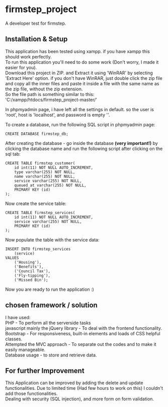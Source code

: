 # firmstep_project
A developer test for firmstep. 

## Installation & Setup
This application has been tested using xampp. if you have xampp this should work perfectly.  
To run this application you'll need to do some work (Don't worry, I made it easier for you).    
Download this project in ZIP. and Extract it using 'WinRAR' by selecting 'Extract Here' option. if you don't have WinRAR, just double click the zip file and copy all the inner files and paste it inside a file with the same name as the zip file, without the zip extension.  
So the file path is something similar to this:  
'C:/xampp/htdocs/firmstep_project-master/'  

In phpmyadmin page, i have left all the settings in default. so the user is 'root', host is 'localhost', and password is empty ''.    

To create a database, run the following SQL script in phpmyadmin page:  
```
CREATE DATABASE firmstep_db;
```
After creating the database - go inside the database **(very important!)** by clicking the database name and run the following script after clicking on the sql tab: 
```
CREATE TABLE firmstep_customer(  
    id int(11) NOT NULL AUTO_INCREMENT,  
    type varchar(255) NOT NULL,  
    name varchar(255) NOT NULL,  
    service varchar(255) NOT NULL,  
    queued_at varchar(255) NOT NULL,  
    PRIMARY KEY (id)  
);    
```
Now create the service table:  
```
CREATE TABLE firmstep_services(  
    id int(11) NOT NULL AUTO_INCREMENT,  
    service varchar(255) NOT NULL,  
    PRIMARY KEY (id)  
);    
```
Now populate the table with the service data:  
```
INSERT INTO firmstep_services
    (service)
VALUES
    ('Housing'),
    ('Benefits'),
    ('Council Tax'),
    ('Fly-tipping'),
    ('Missed Bin');
```
Now you are ready to run the application :)    

## chosen framework / solution
I have used:  
PHP - To perform all the serverside tasks  
javascript mainly the jQuery library - To deal with the frontend functionality.  
Bootstrap - For responsiveness, built-in elements and loads of CSS helpful classes.  
Attempted the MVC approach - To separate out the codes and to make it easily manageable.  
Database usage - to store and retrieve data.    

## For further Improvement
This Application can be improved by adding the delete and update functionalities. Due to limited time (Had few hours to work on this) I couldn't add those functionalities.  
Dealing with security (SQL injection), and more form on form validation.
